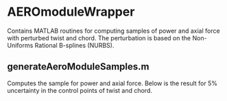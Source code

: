 # AEROmoduleWrapper
Contains MATLAB routines for computing samples of power and axial force with perturbed twist and chord. The perturbation is 
based on the Non-Uniforms Rational B-splines (NURBS).

## generateAeroModuleSamples.m
Computes the sample for power and axial force. Below is the result for 5% uncertainty in the control points of twist and chord. 
